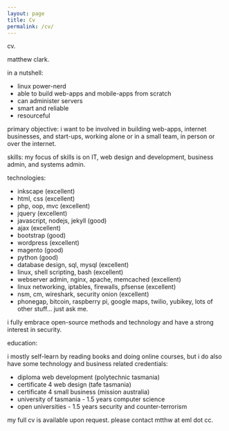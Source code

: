 ```yaml
---
layout: page
title: Cv
permalink: /cv/
---
```


cv. 

matthew clark. 

in a nutshell:
- linux power-nerd
- able to build web-apps and mobile-apps from scratch
- can administer servers
- smart and reliable
- resourceful

primary objective:
i want to be involved in building web-apps, internet businesses, and start-ups, working alone or in a small team, in person or over the internet. 

skills:
my focus of skills is on IT, web design and development, business admin, and systems admin. 

technologies:
- inkscape (excellent)
- html, css (excellent)
- php, oop, mvc (excellent)
- jquery (excellent)
- javascript, nodejs, jekyll (good)
- ajax (excellent)
- bootstrap (good)
- wordpress (excellent)
- magento (good)
- python (good)
- database design, sql, mysql (excellent)
- linux, shell scripting, bash (excellent)
- webserver admin, nginx, apache, memcached (excellent)
- linux networking, iptables, firewalls, pfsense (excellent)
- nsm, cm, wireshark, security onion (excellent)
- phonegap, bitcoin, raspberry pi, google maps, twilio, yubikey, lots of other stuff... just ask me. 

i fully embrace open-source methods and technology and have a strong interest in security. 

education:

i mostly self-learn by reading books and doing online courses, but i do also have some technology and business related credentials:
- diploma web development (polytechnic tasmania)
- certificate 4 web design (tafe tasmania)
- certificate 4 small business (mission australia)
- university of tasmania - 1.5 years computer science
- open universities - 1.5 years security and counter-terrorism

my full cv is available upon request. please contact mtthw at eml dot cc.

